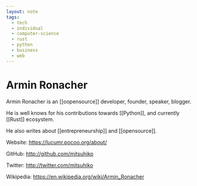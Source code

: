 ```yaml
---
layout: note
tags:
  - tech
  - individual
  - computer-science
  - rust
  - python
  - business
  - web
---
```


# Armin Ronacher


Armin Ronacher is an [[oopensource]] developer, founder, speaker, blogger.

He is well knows for his contributions towards [[Python]], and currently [[Rust]] ecosystem.

He also writes about [[entrepreneurship]] and [[opensource]].

Website: https://lucumr.pocoo.org/about/

GitHub: http://github.com/mitsuhiko

Twitter: http://twitter.com/mitsuhiko

Wikipedia: https://en.wikipedia.org/wiki/Armin_Ronacher
